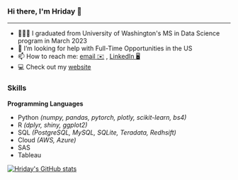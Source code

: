 ### Hi there, I'm Hriday 👋

* * *

<!-- - 🔭 I’m currently working on-->
- 👨🏽‍🎓 I graduated from University of Washington's MS in Data Science program in March 2023
- 🤔 I’m looking for help with Full-Time Opportunities in the US
- 📫 How to reach me: [email ✉️](mailto:hbaghar@uw.edu) , [LinkedIn 🖥](https://www.linkedin.com/in/hridaybaghar)
- 💻 Check out my [website](https://hbaghar.github.io)

### Skills
**Programming Languages**
- Python _(numpy, pandas, pytorch, plotly, scikit-learn, bs4)_
- R _(dplyr, shiny, ggplot2)_
- SQL _(PostgreSQL, MySQL, SQLite, Teradata, Redhsift)_
- Cloud _(AWS, Azure)_
- SAS
- Tableau

[![Hriday's GitHub stats](https://github-readme-stats.vercel.app/api?username=hbaghar&theme=midnight-purple)](https://github.com/anuraghazra/github-readme-stats)  

